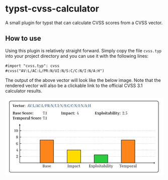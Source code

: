 # typst-cvss-calculator

A small plugin for typst that can calculate CVSS scores from a CVSS vector.

## How to use

Using this plugin is relatively straight forward.
Simply copy the file `cvss.typ` into your project directory and you can use
it with the following lines:

```typst
#import "cvss.typ": cvss
#cvss("AV:L/AC:L/PR:N/UI:N/S:C/C:N/I:N/A:H")
```

The output of the above vector will look like the below image.
Note that the rendered vector will also be a clickable link to
the official CVSS 3.1 calculator results.

![Preview](./img/preview.png)

